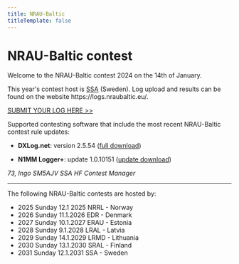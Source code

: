 ```yaml
---
title: NRAU-Baltic
titleTemplate: false
---
```


<script setup lang="ts">
  import CountdownTimer from '@/components/CountdownTimer.vue'
  import { computed } from 'vue';

  const contestDate = new Date('2024-01-14 06:30 UTC')
  const now = new Date()

  const hasContestStarted = computed(() => now.getTime() > contestDate.getTime())
</script>

# NRAU-Baltic contest

<ClientOnly>
  <template v-if="!hasContestStarted">
    <h3>Contest starts in <CountdownTimer :date="contestDate" /></h3>
  </template>
</ClientOnly>

Welcome to the NRAU-Baltic contest 2024 on the 14th of January.

This year's contest host is [SSA](https://www.ssa.se/) (Sweden). Log upload and results can be found on the website https://<span>logs.nraubaltic.eu/</span>.

<a class="text-4xl font-bold" href="https://logs.nraubaltic.eu/submit/65947b7f2f903b1b56c43a15">SUBMIT YOUR LOG HERE >></a>

Supported contesting software that include the most recent NRAU-Baltic contest rule updates:

* **DXLog.net**: version 2.5.54 ([full download](https://dxlog.net/sw/files/DXLog.net-2.5.54.msi))

* **N1MM Logger+**: update 1.0.10151 ([update download](https://n1mmwp.hamdocs.com/mmfile/get/file/N1MM-Logger-Update-1.0.10151.exe))

_73, Ingo SM5AJV SSA HF Contest Manager_

---

The following NRAU-Baltic contests are hosted by:

- 2025 Sunday 12.1 2025 NRRL - Norway
- 2026 Sunday 11.1.2026 EDR - Denmark
- 2027 Sunday 10.1.2027 ERAU - Estonia
- 2028 Sunday 9.1.2028 LRAL - Latvia
- 2029 Sunday 14.1.2029 LRMD - Lithuania
- 2030 Sunday 13.1.2030 SRAL - Finland
- 2031 Sunday 12.1.2031 SSA - Sweden

